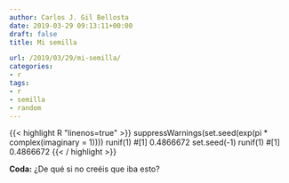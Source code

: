 ```yaml
---
author: Carlos J. Gil Bellosta
date: 2019-03-29 09:13:11+00:00
draft: false
title: Mi semilla

url: /2019/03/29/mi-semilla/
categories:
- r
tags:
- r
- semilla
- random
---
```


{{< highlight R "linenos=true" >}}
suppressWarnings(set.seed(exp(pi * complex(imaginary = 1))))
runif(1)
#[1] 0.4866672
set.seed(-1)
runif(1)
#[1] 0.4866672
{{< / highlight >}}

**Coda:** ¿De qué si no creéis que iba esto?




